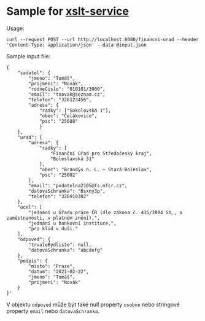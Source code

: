 # Sample for [xslt-service](https://github.com/FilipJirsak/xslt-service)

Usage: 

```
curl --request POST --url http://localhost:8080/financni-urad --header 'Content-Type: application/json' --data @input.json
```

Sample input file:
```
{
    "zadatel": {
        "jmeno": "Tomáš",
        "prijmeni": "Novák",
        "rodneCislo": "010101/3000",
        "email": "tnovak@seznam.cz",
        "telefon": "326123456",
        "adresa": {
            "radky": ["Sokolovská 1"],
            "obec": "Čelákovice",
            "psc": "25088"
            }
    },
    "urad": {
        "adresa": {
            "radky": [
                "Finanční úřad pro Středočeský kraj",
                "Boleslavská 31"
            ],
            "obec": "Brandýs n. L. – Stará Boleslav",
            "psc": "25002"
        },
        "email": "podatelna2105@fs.mfcr.cz",
        "datovaSchranka": "6sxny3p",
        "telefon": "326910302"
	},
	"ucel": [
		"jednání u Úřadu práce ČR (dle zákona č. 435/2004 Sb., o zaměstnanosti, v platném znění),",
		"jednání u bankovní instituce,",
		"pro klid v duši."
	],
	"odpoved": {
		"trvaleBydliste": null,
		"datovaSchranka": "abcdefg"
	},
	"podpis": {
		"misto": "Praze",
		"datum": "2021-02-22",
		"jmeno": "Tomáš",
		"prijmeni": "Novák"
	}
}'
```

V objektu `odpoved` může být také null property `osobne` nebo stringové property `email` nebo `datovaSchranka`. 
